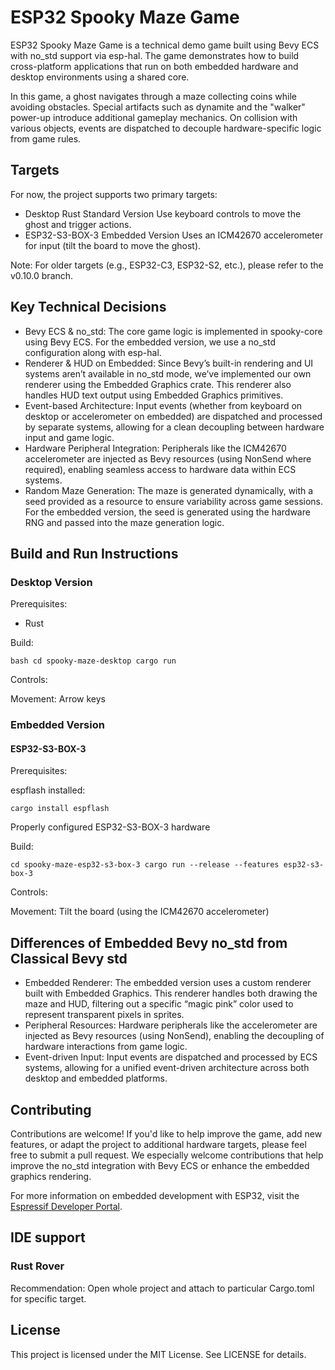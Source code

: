 # ESP32 Spooky Maze Game

ESP32 Spooky Maze Game is a technical demo game built using Bevy ECS with no_std support via esp-hal. The game demonstrates how to build cross-platform applications that run on both embedded hardware and desktop environments using a shared core.

In this game, a ghost navigates through a maze collecting coins while avoiding obstacles. Special artifacts such as dynamite and the "walker" power-up introduce additional gameplay mechanics. On collision with various objects, events are dispatched to decouple hardware-specific logic from game rules.

## Targets

For now, the project supports two primary targets:

- Desktop Rust Standard Version
  Use keyboard controls to move the ghost and trigger actions.
- ESP32-S3-BOX-3 Embedded Version
  Uses an ICM42670 accelerometer for input (tilt the board to move the ghost).

Note: For older targets (e.g., ESP32-C3, ESP32-S2, etc.), please refer to the v0.10.0 branch.

## Key Technical Decisions

- Bevy ECS & no_std:
  The core game logic is implemented in spooky-core using Bevy ECS. For the embedded version, we use a no_std configuration along with esp-hal.
- Renderer & HUD on Embedded:
  Since Bevy’s built-in rendering and UI systems aren’t available in no_std mode, we’ve implemented our own renderer using the Embedded Graphics crate. This renderer also handles HUD text output using Embedded Graphics primitives.
- Event-based Architecture:
  Input events (whether from keyboard on desktop or accelerometer on embedded) are dispatched and processed by separate systems, allowing for a clean decoupling between hardware input and game logic.
- Hardware Peripheral Integration:
  Peripherals like the ICM42670 accelerometer are injected as Bevy resources (using NonSend where required), enabling seamless access to hardware data within ECS systems.
- Random Maze Generation:
  The maze is generated dynamically, with a seed provided as a resource to ensure variability across game sessions. For the embedded version, the seed is generated using the hardware RNG and passed into the maze generation logic.

## Build and Run Instructions

### Desktop Version
Prerequisites:
- Rust

Build:

```
bash cd spooky-maze-desktop cargo run
```

Controls:

Movement: Arrow keys

### Embedded Version

#### ESP32-S3-BOX-3

Prerequisites:

espflash installed:

```
cargo install espflash
```

Properly configured ESP32-S3-BOX-3 hardware

Build:

```
cd spooky-maze-esp32-s3-box-3 cargo run --release --features esp32-s3-box-3
```

Controls:

Movement: Tilt the board (using the ICM42670 accelerometer)

## Differences of Embedded Bevy no_std from Classical Bevy std

- Embedded Renderer:
  The embedded version uses a custom renderer built with Embedded Graphics. This renderer handles both drawing the maze and HUD, filtering out a specific “magic pink” color used to represent transparent pixels in sprites.
- Peripheral Resources:
  Hardware peripherals like the accelerometer are injected as Bevy resources (using NonSend), enabling the decoupling of hardware interactions from game logic.
- Event-driven Input:
  Input events are dispatched and processed by ECS systems, allowing for a unified event-driven architecture across both desktop and embedded platforms.

## Contributing
Contributions are welcome! If you'd like to help improve the game, add new features, or adapt the project to additional hardware targets, please feel free to submit a pull request. We especially welcome contributions that help improve the no_std integration with Bevy ECS or enhance the embedded graphics rendering.

For more information on embedded development with ESP32, visit the [Espressif Developer Portal](https://developer.espressif.com).

## IDE support

### Rust Rover

Recommendation: Open whole project and attach to particular Cargo.toml for specific target.

## License

This project is licensed under the MIT License. See LICENSE for details.
